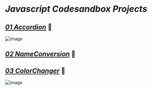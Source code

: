 # _Javascript Codesandbox Projects_

## _[01 Accordion](https://accordion-using-js.netlify.app/)_ 🔗
![image](https://user-images.githubusercontent.com/91872149/205884127-62a3f115-7c21-43c9-a8c4-61b6fc1d53c1.png)

## _[02 NameConversion](https://nameconversion-using-js.netlify.app/)_ 🔗


## _[03 ColorChanger](https://colorchanger-using-js.netlify.app/)_ 🔗
![image](https://user-images.githubusercontent.com/91872149/205883978-d277a550-eb75-4b08-927f-c3f29e8eaf10.png)



